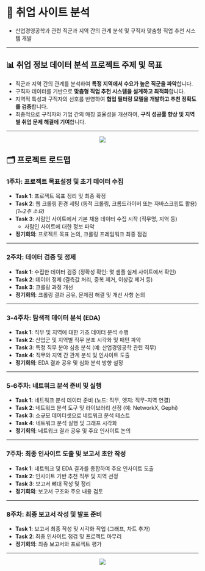 # 🧐 취업 사이트 분석
- 산업경영공학과 관련 직군과 지역 간의 관계 분석 및 구직자 맞춤형 직업 추천 시스템 개발

---

## 📊 취업 정보 데이터 분석 프로젝트 주제 및 목표
- 직군과 지역 간의 관계를 분석하여 **특정 지역에서 수요가 높은 직군을 파악**합니다.
- 구직자 데이터를 기반으로 **맞춤형 직업 추천 시스템을 설계하고 최적화**합니다.
- 지역적 특성과 구직자의 선호를 반영하여 **협업 필터링 모델을 개발하고 추천 정확도를 검증**합니다.
- 최종적으로 구직자와 기업 간의 매칭 효율성을 개선하여, **구직 성공률 향상 및 지역별 취업 문제 해결에 기여**합니다.

---

<div align="center">
  <img src="https://capsule-render.vercel.app/api?type=waving&color=0:02499a,100:fcaf15&height=120&text=Project%20Roadmap&animation=fadeIn&fontColor=000000&fontSize=40" />
</div>

## 🗂️ 프로젝트 로드맵

### 1주차: 프로젝트 목표설정 및 초기 데이터 수집
- **Task 1**: 프로젝트 목표 정리 및 최종 확정
- **Task 2**: 웹 크롤링 환경 세팅 (동적 크롤링, 크롬드라이버 또는 자바스크립트 활용) _(1~2주 소요)_
- **Task 3**: 사람인 사이트에서 기본 채용 데이터 수집 시작 (직무명, 지역 등)  
    - 사람인 사이트에 대한 정보 파악  
- **정기회의**: 프로젝트 목표 논의, 크롤링 프레임워크 최종 점검  

---

### 2주차: 데이터 검증 및 정제
- **Task 1**: 수집한 데이터 검증 (정확성 확인: 몇 샘플 실제 사이트에서 확인)
- **Task 2**: 데이터 정제 (결측값 처리, 중복 제거, 이상값 제거 등)
- **Task 3**: 크롤링 과정 개선
- **정기회의**: 크롤링 결과 공유, 문제점 해결 및 개선 사항 논의  

---

### 3-4주차: 탐색적 데이터 분석 (EDA)
- **Task 1**: 직무 및 지역에 대한 기초 데이터 분석 수행
- **Task 2**: 산업군 및 지역별 직무 분포 시각화 및 패턴 파악
- **Task 3**: 특정 직무 분야 심층 분석 (예: 산업경영공학 관련 직무)
- **Task 4**: 직무와 지역 간 관계 분석 및 인사이트 도출
- **정기회의**: EDA 결과 공유 및 심화 분석 방향 설정  

---

### 5-6주차: 네트워크 분석 준비 및 실행
- **Task 1**: 네트워크 분석 데이터 준비 (노드: 직무, 엣지: 직무-지역 연결)
- **Task 2**: 네트워크 분석 도구 및 라이브러리 선정 (예: NetworkX, Gephi)
- **Task 3**: 소규모 데이터셋으로 네트워크 분석 테스트
- **Task 4**: 네트워크 분석 실행 및 그래프 시각화
- **정기회의**: 네트워크 결과 공유 및 주요 인사이트 논의  

---

### 7주차: 최종 인사이트 도출 및 보고서 초안 작성
- **Task 1**: 네트워크 및 EDA 결과를 종합하여 주요 인사이트 도출
- **Task 2**: 인사이트 기반 추천 직무 및 지역 선정
- **Task 3**: 보고서 뼈대 작성 및 정리
- **정기회의**: 보고서 구조와 주요 내용 검토  

---

### 8주차: 최종 보고서 작성 및 발표 준비
- **Task 1**: 보고서 최종 작성 및 시각화 작업 (그래프, 차트 추가)
- **Task 2**: 최종 인사이트 점검 및 프로젝트 마무리
- **정기회의**: 최종 보고서와 프로젝트 평가  

---

<div align="center">
  <img src="https://capsule-render.vercel.app/api?type=waving&color=0:fcaf15,100:02499a&height=120&text=Let’s%20Make%20an%20Impact!&animation=fadeIn&fontColor=000000&fontSize=40" />
</div>
